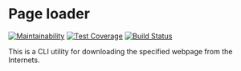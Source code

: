 # Page loader

[![Maintainability](https://api.codeclimate.com/v1/badges/48644f081f215379ebad/maintainability)](https://codeclimate.com/github/altvec/python-project-lvl3/maintainability)
[![Test Coverage](https://api.codeclimate.com/v1/badges/48644f081f215379ebad/test_coverage)](https://codeclimate.com/github/altvec/python-project-lvl3/test_coverage)
[![Build Status](https://travis-ci.org/altvec/python-project-lvl3.svg?branch=master)](https://travis-ci.org/altvec/python-project-lvl3)

This is a CLI utility for downloading the specified webpage from the Internets.